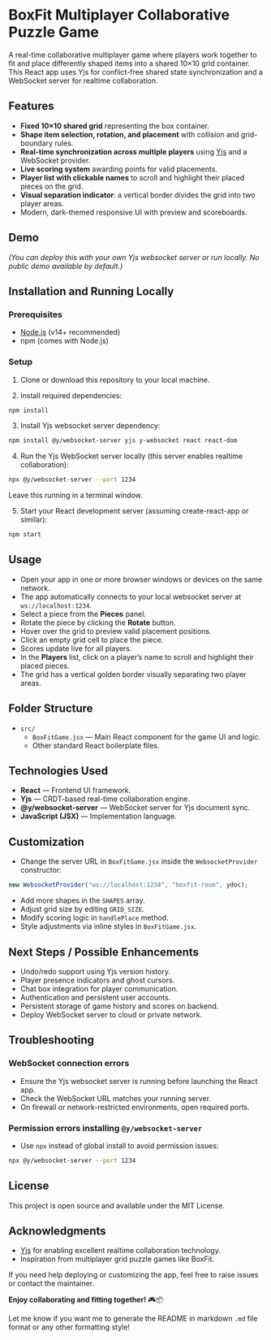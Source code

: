 # BoxFit Multiplayer Collaborative Puzzle Game

A real-time collaborative multiplayer game where players work together to fit and place differently shaped items into a shared 10×10 grid container. This React app uses Yjs for conflict-free shared state synchronization and a WebSocket server for realtime collaboration.

## Features

- **Fixed 10×10 shared grid** representing the box container.
- **Shape item selection, rotation, and placement** with collision and grid-boundary rules.
- **Real-time synchronization across multiple players** using [Yjs](https://yjs.dev/) and a WebSocket provider.
- **Live scoring system** awarding points for valid placements.
- **Player list with clickable names** to scroll and highlight their placed pieces on the grid.
- **Visual separation indicator**: a vertical border divides the grid into two player areas.
- Modern, dark-themed responsive UI with preview and scoreboards.

## Demo

*(You can deploy this with your own Yjs websocket server or run locally. No public demo available by default.)*

## Installation and Running Locally

### Prerequisites

- [Node.js](https://nodejs.org/) (v14+ recommended)
- npm (comes with Node.js)

### Setup

1. Clone or download this repository to your local machine.

2. Install required dependencies:

```bash
npm install
```

3. Install Yjs websocket server dependency:

```bash
npm install @y/websocket-server yjs y-websocket react react-dom
```

4. Run the Yjs WebSocket server locally (this server enables realtime collaboration):

```bash
npx @y/websocket-server --port 1234
```

Leave this running in a terminal window.

5. Start your React development server (assuming create-react-app or similar):

```bash
npm start
```

## Usage

- Open your app in one or more browser windows or devices on the same network.
- The app automatically connects to your local websocket server at `ws://localhost:1234`.
- Select a piece from the **Pieces** panel.
- Rotate the piece by clicking the **Rotate** button.
- Hover over the grid to preview valid placement positions.
- Click an empty grid cell to place the piece.
- Scores update live for all players.
- In the **Players** list, click on a player’s name to scroll and highlight their placed pieces.
- The grid has a vertical golden border visually separating two player areas.

## Folder Structure

- `src/`
  - `BoxFitGame.jsx` — Main React component for the game UI and logic.
  - Other standard React boilerplate files.

## Technologies Used

- **React** — Frontend UI framework.
- **Yjs** — CRDT-based real-time collaboration engine.
- **@y/websocket-server** — WebSocket server for Yjs document sync.
- **JavaScript (JSX)** — Implementation language.

## Customization

- Change the server URL in `BoxFitGame.jsx` inside the `WebsocketProvider` constructor:

```js
new WebsocketProvider("ws://localhost:1234", "boxfit-room", ydoc);
```

- Add more shapes in the `SHAPES` array.
- Adjust grid size by editing `GRID_SIZE`.
- Modify scoring logic in `handlePlace` method.
- Style adjustments via inline styles in `BoxFitGame.jsx`.

## Next Steps / Possible Enhancements

- Undo/redo support using Yjs version history.
- Player presence indicators and ghost cursors.
- Chat box integration for player communication.
- Authentication and persistent user accounts.
- Persistent storage of game history and scores on backend.
- Deploy WebSocket server to cloud or private network.

## Troubleshooting

### WebSocket connection errors

- Ensure the Yjs websocket server is running before launching the React app.
- Check the WebSocket URL matches your running server.
- On firewall or network-restricted environments, open required ports.

### Permission errors installing `@y/websocket-server`

- Use `npx` instead of global install to avoid permission issues:

```bash
npx @y/websocket-server --port 1234
```

## License

This project is open source and available under the MIT License.

## Acknowledgments

- [Yjs](https://yjs.dev/) for enabling excellent realtime collaboration technology.
- Inspiration from multiplayer grid puzzle games like BoxFit.

If you need help deploying or customizing the app, feel free to raise issues or contact the maintainer.

**Enjoy collaborating and fitting together!** 🎮📦

Let me know if you want me to generate the README in markdown `.md` file format or any other formatting style!